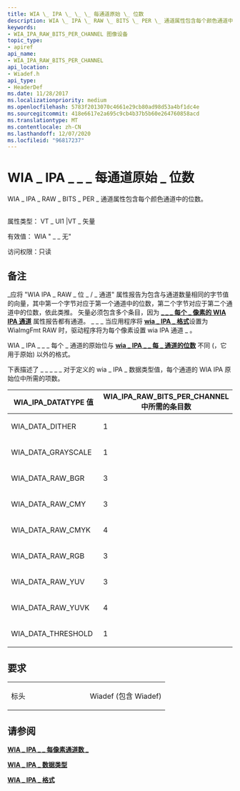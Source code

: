 ```yaml
---
title: WIA \_ IPA \_ \_ \_ 每通道原始 \_ 位数
description: WIA \_ IPA \_ RAW \_ BITS \_ PER \_ 通道属性包含每个颜色通道中的位数。
keywords:
- WIA_IPA_RAW_BITS_PER_CHANNEL 图像设备
topic_type:
- apiref
api_name:
- WIA_IPA_RAW_BITS_PER_CHANNEL
api_location:
- Wiadef.h
api_type:
- HeaderDef
ms.date: 11/28/2017
ms.localizationpriority: medium
ms.openlocfilehash: 5783f2013070c4661e29cb80ad98d53a4bf1dc4e
ms.sourcegitcommit: 418e6617e2a695c9cb4b37b5b60e264760858acd
ms.translationtype: MT
ms.contentlocale: zh-CN
ms.lasthandoff: 12/07/2020
ms.locfileid: "96817237"
---
```

# <a name="wia_ipa_raw_bits_per_channel"></a>WIA \_ IPA \_ \_ \_ 每通道原始 \_ 位数


WIA \_ IPA \_ RAW \_ BITS \_ PER \_ 通道属性包含每个颜色通道中的位数。

## <span id="ddk_wia_ipa_raw_bits_per_channel_si"></span><span id="DDK_WIA_IPA_RAW_BITS_PER_CHANNEL_SI"></span>


属性类型： VT \_ UI1 |VT \_ 矢量

有效值： WIA " \_ \_ 无"

访问权限：只读

<a name="remarks"></a>备注
-------

\_应将 "WIA IPA \_ RAW \_ 位 \_ / \_ 通道" 属性报告为包含与通道数量相同的字节值的向量，其中第一个字节对应于第一个通道中的位数，第二个字节对应于第二个通道中的位数，依此类推。 矢量必须包含多个条目，因为 [**\_ \_ \_ 每个 \_ 像素的 WIA IPA 通道**](wia-ipa-channels-per-pixel.md) 属性报告都有通道。 \_ \_ \_ 当应用程序将 [**wia \_ IPA \_ 格式**](wia-ipa-format.md)设置为 WiaImgFmt RAW 时，驱动程序将为每个像素设置 wia IPA 通道 \_ 。

WIA \_ IPA \_ \_ \_ 每个 \_ 通道的原始位与 [**wia \_ IPA \_ \_ 每 \_ 通道的位数**](wia-ipa-bits-per-channel.md) 不同 (，它用于原始) 以外的格式。

下表描述了 \_ \_ \_ \_ \_ 对于定义的 wia \_ IPA \_ 数据类型值，每个通道的 WIA IPA 原始位中所需的项数。

<table>
<colgroup>
<col width="50%" />
<col width="50%" />
</colgroup>
<thead>
<tr class="header">
<th>WIA_IPA_DATATYPE 值</th>
<th>WIA_IPA_RAW_BITS_PER_CHANNEL 中所需的条目数</th>
</tr>
</thead>
<tbody>
<tr class="odd">
<td><p>WIA_DATA_DITHER</p></td>
<td><p>1</p></td>
</tr>
<tr class="even">
<td><p>WIA_DATA_GRAYSCALE</p></td>
<td><p>1</p></td>
</tr>
<tr class="odd">
<td><p>WIA_DATA_RAW_BGR</p></td>
<td><p>3</p></td>
</tr>
<tr class="even">
<td><p>WIA_DATA_RAW_CMY</p></td>
<td><p>3</p></td>
</tr>
<tr class="odd">
<td><p>WIA_DATA_RAW_CMYK</p></td>
<td><p>4</p></td>
</tr>
<tr class="even">
<td><p>WIA_DATA_RAW_RGB</p></td>
<td><p>3</p></td>
</tr>
<tr class="odd">
<td><p>WIA_DATA_RAW_YUV</p></td>
<td><p>3</p></td>
</tr>
<tr class="even">
<td><p>WIA_DATA_RAW_YUVK</p></td>
<td><p>4</p></td>
</tr>
<tr class="odd">
<td><p>WIA_DATA_THRESHOLD</p></td>
<td><p>1</p></td>
</tr>
</tbody>
</table>

 

<a name="requirements"></a>要求
------------

<table>
<colgroup>
<col width="50%" />
<col width="50%" />
</colgroup>
<tbody>
<tr class="odd">
<td><p>标头</p></td>
<td>Wiadef (包含 Wiadef) </td>
</tr>
</tbody>
</table>

## <a name="see-also"></a>请参阅


[**WIA \_ IPA \_ \_ 每像素通道数 \_**](wia-ipa-channels-per-pixel.md)

[**WIA \_ IPA \_ 数据类型**](wia-ipa-datatype.md)

[**WIA \_ IPA \_ 格式**](wia-ipa-format.md)

 

 






